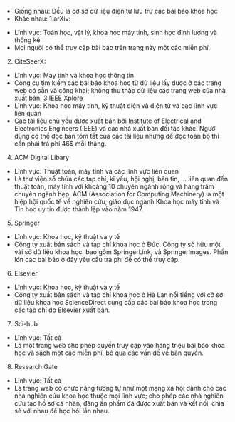 * Giống nhau: Đều là cơ sở dữ liệu điện tử lưu trữ các bài báo khoa học 
* Khác nhau: 
1.arXiv:	
- Lĩnh vực: Toán học, vật lý, khoa học máy tính, sinh học định lượng và thống kê	
- Mọi người có thể truy cập bài báo trên trang này một các miễn phí. 
2. CiteSeerX:
- Lĩnh vực: Máy tính và khoa học thông tin	
- Công cụ tìm kiếm các bài báo khoa học từ dữ liệu lấy được ở các trang web có sẵn và công khai; không thu thập dữ liệu các trang web của nhà xuất bản.
3.IEEE Xplore	
- Lĩnh vực: Khoa học máy tính, kỹ thuật điện và điện tử và các lĩnh vực liên quan	
- Các tài liệu chủ yếu được xuất bản bởi Institute of Electrical and Electronics Engineers (IEEE) và các nhà xuất bản đối tác khác. Người dùng có thể đọc bản tóm tắt của các tài liệu nhưng để đọc toàn bộ thì cần phải trả phí 46$ mỗi tháng.
4. ACM Digital Libary	
- Lĩnh vực: Thuật toán, máy tính và các lĩnh vực liên quan	
- Là thư viện số chứa các tạp chí, kỉ yếu, hội nghị, bản tin, … liên quan đến thuật toán, máy tính với khoảng 10 chuyên ngành rộng và hàng trăm chuyên ngành hẹp. ACM (Association for Computing Machinery) là một hiệp hội quốc tế về nghiên cứu, giáo dục ngành Khoa học máy tính và Tin học uy tín được thành lập vào năm 1947.
5. Springer	
- Lĩnh vực: Khoa học, kỹ thuật và y tế	
- Công ty xuất bản sách và tạp chí khoa học ở Đức. Công ty sở hữu một vài sở dữ liệu khoa học, bao gồm SpringerLink, và SpringerImages. Phần lớn các bài báo ở đây yêu cầu trả phí để có thể truy cập.
6. Elsevier	
- Lĩnh vực: Khoa học, kỹ thuật và y tế	
- Công ty xuất bản sách và tạp chí khoa học ở Hà Lan nổi tiếng với cở sở dữ liệu khoa học ScienceDirect cung cấp các bài báo khoa học trong các tạp chí do Elsevier xuất bản.
7. Sci-hub	
- Lĩnh vực: Tất cả	
- Là một trang web cho phép quyền truy cập vào hàng triệu bài báo khoa học và sách một các miễn phí, bỏ qua các vấn đề về bản quyền.
8. Research Gate	
- Lĩnh vực: Tất cả	
- Là trang web có chức năng tương tự như một mạng xã hội dành cho các nhà nghiên cứu khoa học thuộc mọi lĩnh vực; cho phép các nhà nghiên cứu tạo hồ sơ cá nhân, đăng ấn phẩm đã được xuất bàn và kết nối, chia sẻ với nhau để học hỏi lẫn nhau.
